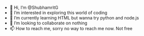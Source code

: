 - 👋 Hi, I’m @ShubhamritG
- 👀 I’m interested in exploring this world of coding
- 🌱 I’m currently learning HTML but wanna try python and node.js
- 💞️ I’m looking to collaborate on nothing
- 📫 How to reach me, sorry no way to reach me now. Not free

<!---
ShubhamritG/ShubhamritG is a ✨ special ✨ repository because its `README.md` (this file) appears on your GitHub profile.
You can click the Preview link to take a look at your changes.
--->
